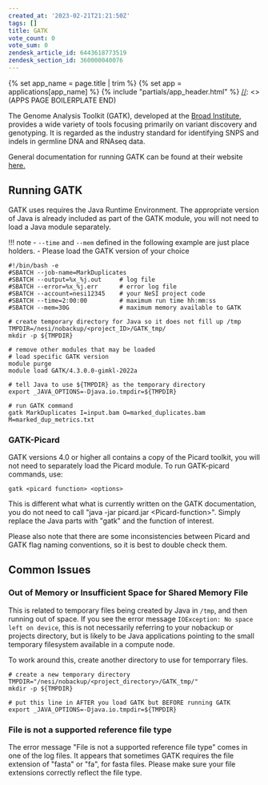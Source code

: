 ```yaml
---
created_at: '2023-02-21T21:21:50Z'
tags: []
title: GATK
vote_count: 0
vote_sum: 0
zendesk_article_id: 6443618773519
zendesk_section_id: 360000040076
---
```



[//]: <> (APPS PAGE BOILERPLATE START)
{% set app_name = page.title | trim %}
{% set app = applications[app_name] %}
{% include "partials/app_header.html" %}
[//]: <> (APPS PAGE BOILERPLATE END)

The Genome Analysis Toolkit (GATK), developed at the [Broad Institute](http://www.broadinstitute.org/), provides a wide variety of
tools focusing primarily on variant discovery and genotyping. It is
regarded as the industry standard for identifying SNPS and indels in
germline DNA and RNAseq data.

General documentation for running GATK can be found at their website
[here.](https://gatk.broadinstitute.org/hc/en-us)

## Running GATK

GATK uses requires the Java Runtime Environment. The appropriate version
of Java is already included as part of the GATK module, you will not
need to load a Java module separately.

!!! note
    - `--time` and `--mem` defined in the following example are just place
        holders.
    - Please load the GATK version of your choice

``` sl
#!/bin/bash -e
#SBATCH --job-name=MarkDuplicates
#SBATCH --output=%x_%j.out     # log file
#SBATCH --error=%x_%j.err      # error log file
#SBATCH --account=nesi12345    # your NeSI project code
#SBATCH --time=2:00:00         # maximum run time hh:mm:ss
#SBATCH --mem=30G              # maximum memory available to GATK

# create temporary directory for Java so it does not fill up /tmp
TMPDIR=/nesi/nobackup/<project_ID>/GATK_tmp/
mkdir -p ${TMPDIR}

# remove other modules that may be loaded
# load specific GATK version
module purge
module load GATK/4.3.0.0-gimkl-2022a

# tell Java to use ${TMPDIR} as the temporary directory
export _JAVA_OPTIONS=-Djava.io.tmpdir=${TMPDIR} 

# run GATK command
gatk MarkDuplicates I=input.bam O=marked_duplicates.bam M=marked_dup_metrics.txt
```

### GATK-Picard

GATK versions 4.0 or higher all contains a copy of the Picard toolkit,
you will not need to separately load the Picard module. To run
GATK-picard commands, use:  

``` sl
gatk <picard function> <options>
```

This is different what what is currently written on the GATK
documentation, you do not need to call "java -jar picard.jar
&lt;Picard-function&gt;". Simply replace the Java parts with "gatk" and
the function of interest.

Please also note that there are some inconsistencies between Picard and
GATK flag naming conventions, so it is best to double check them.

## Common Issues

### Out of Memory or Insufficient Space for Shared Memory File

This is related to temporary files being created by Java in `/tmp`, and
then running out of space. If you see the error message
`IOException: No space left on device`, this is not necessarily
referring to your nobackup or projects directory, but is likely to be
Java applications pointing to the small temporary filesystem available
in a compute node.

To work around this, create another directory to use for temporrary
files.

``` sl
# create a new temporary directory
TMPDIR="/nesi/nobackup/<project_directory>/GATK_tmp/"
mkdir -p ${TMPDIR}

# put this line in AFTER you load GATK but BEFORE running GATK
export _JAVA_OPTIONS=-Djava.io.tmpdir=${TMPDIR} 
```

### File is not a supported reference file type

The error message "File is not a supported reference file type" comes in
one of the log files. It appears that sometimes GATK requires the file
extension of "fasta" or "fa", for fasta files. Please make sure your
file extensions correctly reflect the file type.
